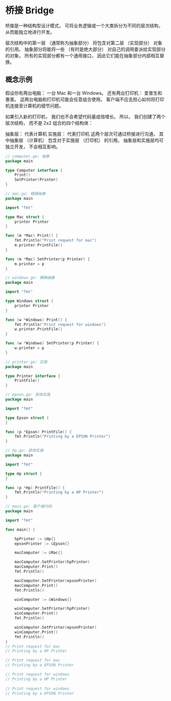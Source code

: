 # 桥接 Bridge
桥接是一种结构型设计模式， 可将业务逻辑或一个大类拆分为不同的层次结构， 从而能独立地进行开发。

层次结构中的第一层 （通常称为抽象部分） 将包含对第二层 （实现部分） 对象的引用。 抽象部分将能将一些 （有时是绝大部分） 对自己的调用委派给实现部分的对象。 所有的实现部分都有一个通用接口， 因此它们能在抽象部分内部相互替换。

## 概念示例
假设你有两台电脑： 一台 Mac 和一台 Windows。 还有两台打印机： 爱普生和惠普。 这两台电脑和打印机可能会任意组合使用。 客户端不应去担心如何将打印机连接至计算机的细节问题。

如果引入新的打印机， 我们也不会希望代码量成倍增长。 所以， 我们创建了两个层次结构， 而不是 2x2 组合的四个结构体：

抽象层： 代表计算机
实施层： 代表打印机
这两个层次可通过桥接进行沟通， 其中抽象层 （计算机） 包含对于实施层 （打印机） 的引用。 抽象层和实施层均可独立开发， 不会相互影响。

```go
// computer.go: 抽象
package main

type Computer interface {
    Print()
    SetPrinter(Printer)
}

// mac.go: 精确抽象
package main

import "fmt"

type Mac struct {
    printer Printer
}

func (m *Mac) Print() {
    fmt.Println("Print request for mac")
    m.printer.PrintFile()
}

func (m *Mac) SetPrinter(p Printer) {
    m.printer = p
}

// windows.go: 精确抽象
package main

import "fmt"

type Windows struct {
    printer Printer
}

func (w *Windows) Print() {
    fmt.Println("Print request for windows")
    w.printer.PrintFile()
}

func (w *Windows) SetPrinter(p Printer) {
    w.printer = p
}

// printer.go: 实施
package main

type Printer interface {
    PrintFile()
}

// epson.go: 具体实施
package main

import "fmt"

type Epson struct {
}

func (p *Epson) PrintFile() {
    fmt.Println("Printing by a EPSON Printer")
}

// hp.go: 具体实施
package main

import "fmt"

type Hp struct {
}

func (p *Hp) PrintFile() {
    fmt.Println("Printing by a HP Printer")
}

// main.go: 客户端代码
package main

import "fmt"

func main() {

    hpPrinter := &Hp{}
    epsonPrinter := &Epson{}

    macComputer := &Mac{}

    macComputer.SetPrinter(hpPrinter)
    macComputer.Print()
    fmt.Println()

    macComputer.SetPrinter(epsonPrinter)
    macComputer.Print()
    fmt.Println()

    winComputer := &Windows{}

    winComputer.SetPrinter(hpPrinter)
    winComputer.Print()
    fmt.Println()

    winComputer.SetPrinter(epsonPrinter)
    winComputer.Print()
    fmt.Println()
}
// Print request for mac
// Printing by a HP Printer

// Print request for mac
// Printing by a EPSON Printer

// Print request for windows
// Printing by a HP Printer
 
// Print request for windows
// Printing by a EPSON Printer
```